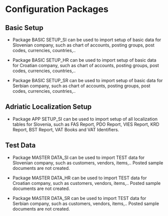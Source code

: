 # Configuration Packages

## Basic Setup
- Package BASIC SETUP_SI can be used to import setup of basic data for Slovenian company, such as chart of accounts, posting groups, post codes, currencies, countries,..<br>

- Package BASIC SETUP_HR can be used to import setup of basic data for Croatian company, such as chart of accounts, posting groups, post codes, currencies, countries,..<br>

- Package BASIC SETUP_SR can be used to import setup of basic data for Serbian company, such as chart of accounts, posting groups, post codes, currencies, countries,..

## Adriatic Localization Setup
- Package APP SETUP_SI can be used to import setup of all localization tables for Slovenia, such as FAS Report, PDO Report, VIES Report, KRD Report, BST Report, VAT Books and VAT Identifiers.

## Test Data
- Package MASTER DATA_SI can be used to import TEST data for Slovenian company, such as customers, vendors, items,.. Posted sample documents are not created.<br>

- Package MASTER DATA_HR can be used to import TEST data for Croatian company, such as customers, vendors, items,.. Posted sample documents are not created.

- Package MASTER DATA_SR can be used to import TEST data for Serbian company, such as customers, vendors, items,.. Posted sample documents are not created.